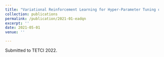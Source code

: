 ```yaml
---
title: "Variational Reinforcement Learning for Hyper-Parameter Tuning of Adaptive Evolutionary Algorithm"
collection: publications
permalink: /publication/2021-01-eadqn
excerpt: ''
date: 2021-05-01
venue: ''

---
```


Submitted to TETCI 2022.
